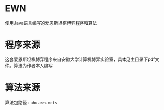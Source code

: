 # EWN
使用Java语言编写的爱恩斯坦棋博弈程序和算法

# 程序来源
这套爱恩斯坦棋博弈程序来自安徽大学计算机博弈实验室，具体见主目录下pdf文件。算法为作者本人编写

# 算法来源
算法包路径 : `ahu.ewn.mcts`

